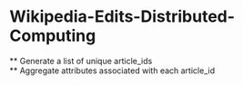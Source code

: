 # Wikipedia-Edits-Distributed-Computing


** Generate a list of unique article_ids  
** Aggregate attributes associated with each article_id  

